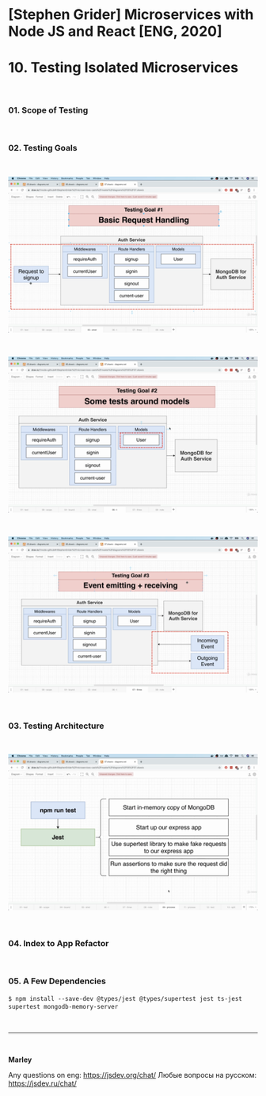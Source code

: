 # [Stephen Grider] Microservices with Node JS and React [ENG, 2020]

# 10. Testing Isolated Microservices

<br/>

### 01. Scope of Testing

<br/>

### 02. Testing Goals

<br/>

![Application](/img/pic-10-01.png?raw=true)

<br/>

![Application](/img/pic-10-02.png?raw=true)

<br/>

![Application](/img/pic-10-03.png?raw=true)

<br/>

### 03. Testing Architecture

<br/>

![Application](/img/pic-10-04.png?raw=true)

<br/>

### 04. Index to App Refactor

<br/>

### 05. A Few Dependencies

    $ npm install --save-dev @types/jest @types/supertest jest ts-jest supertest mongodb-memory-server

<br/>

---

<br/>

**Marley**

Any questions on eng: https://jsdev.org/chat/
Любые вопросы на русском: https://jsdev.ru/chat/
